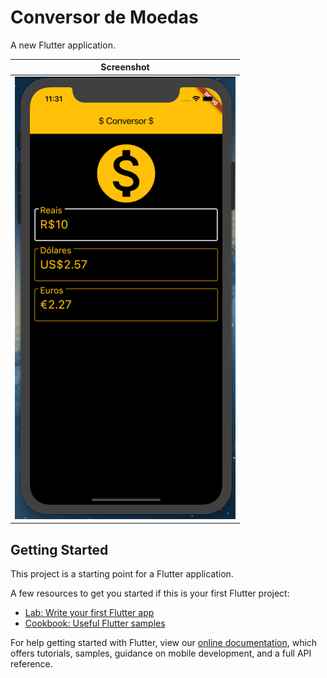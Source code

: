 # Conversor de Moedas

A new Flutter application.

| Screenshot |
|---|
| ![](https://github.com/rcoproc/flutter_conversor_moedas/blob/master/images/conversor_moedas.jpeg) |

## Getting Started

This project is a starting point for a Flutter application.

A few resources to get you started if this is your first Flutter project:

- [Lab: Write your first Flutter app](https://flutter.dev/docs/get-started/codelab)
- [Cookbook: Useful Flutter samples](https://flutter.dev/docs/cookbook)

For help getting started with Flutter, view our 
[online documentation](https://flutter.dev/docs), which offers tutorials, 
samples, guidance on mobile development, and a full API reference.
